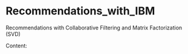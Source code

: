 # Recommendations_with_IBM
Recommendations with Collaborative Filtering and Matrix Factorization (SVD)

Content:
